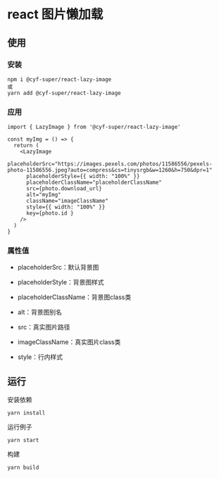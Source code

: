 # react 图片懒加载

## 使用

### 安装
```
npm i @cyf-super/react-lazy-image
或
yarn add @cyf-super/react-lazy-image
```

### 应用
```
import { LazyImage } from '@cyf-super/react-lazy-image'

const myImg = () => {
  return (
    <LazyImage
      placeholderSrc="https://images.pexels.com/photos/11586556/pexels-photo-11586556.jpeg?auto=compress&cs=tinysrgb&w=1260&h=750&dpr=1"
      placeholderStyle={{ width: "100%" }}
      placeholderClassName="placeholderClassName"
      src={photo.download_url}
      alt="myImg"
      className="imageClassName"
      style={{ width: "100%" }}
      key={photo.id }
    />
  )
}
```

### 属性值
- placeholderSrc：默认背景图
- placeholderStyle：背景图样式
- placeholderClassName：背景图class类
- alt：背景图别名

- src：真实图片路径
- imageClassName：真实图片class类
- style：行内样式

## 运行

安装依赖
```
yarn install
```

运行例子
```
yarn start
```

构建
```
yarn build
```

